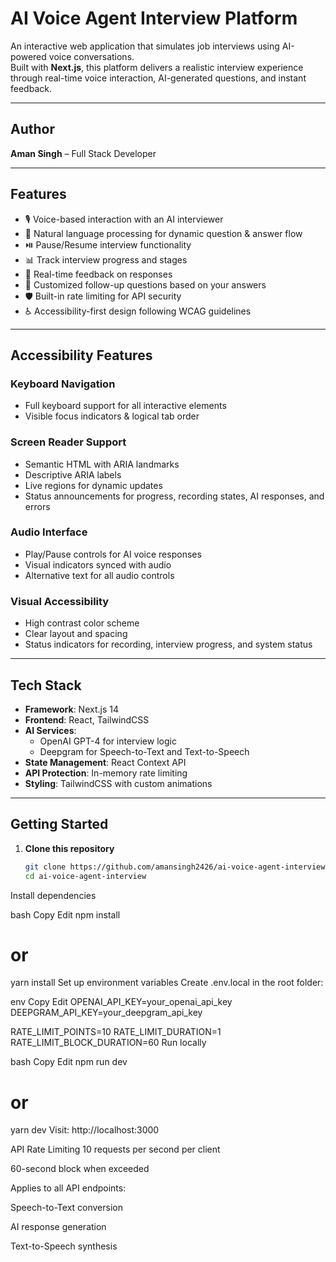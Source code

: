 # AI Voice Agent Interview Platform

An interactive web application that simulates job interviews using AI-powered voice conversations.  
Built with **Next.js**, this platform delivers a realistic interview experience through real-time voice interaction, AI-generated questions, and instant feedback.

---

## Author

**Aman Singh** – Full Stack Developer

---

## Features

- 🎙️ Voice-based interaction with an AI interviewer
- 🤖 Natural language processing for dynamic question & answer flow
- ⏯️ Pause/Resume interview functionality
- 📊 Track interview progress and stages
- 🔄 Real-time feedback on responses
- 🎯 Customized follow-up questions based on your answers
- 🛡️ Built-in rate limiting for API security
- ♿ Accessibility-first design following WCAG guidelines

---

## Accessibility Features

### Keyboard Navigation
- Full keyboard support for all interactive elements
- Visible focus indicators & logical tab order

### Screen Reader Support
- Semantic HTML with ARIA landmarks
- Descriptive ARIA labels
- Live regions for dynamic updates
- Status announcements for progress, recording states, AI responses, and errors

### Audio Interface
- Play/Pause controls for AI voice responses
- Visual indicators synced with audio
- Alternative text for all audio controls

### Visual Accessibility
- High contrast color scheme
- Clear layout and spacing
- Status indicators for recording, interview progress, and system status

---

## Tech Stack

- **Framework**: Next.js 14
- **Frontend**: React, TailwindCSS
- **AI Services**:
  - OpenAI GPT-4 for interview logic
  - Deepgram for Speech-to-Text and Text-to-Speech
- **State Management**: React Context API
- **API Protection**: In-memory rate limiting
- **Styling**: TailwindCSS with custom animations

---

## Getting Started

1. **Clone this repository**
   ```bash
   git clone https://github.com/amansingh2426/ai-voice-agent-interview.git
   cd ai-voice-agent-interview
Install dependencies

bash
Copy
Edit
npm install
# or
yarn install
Set up environment variables
Create .env.local in the root folder:

env
Copy
Edit
OPENAI_API_KEY=your_openai_api_key
DEEPGRAM_API_KEY=your_deepgram_api_key

RATE_LIMIT_POINTS=10
RATE_LIMIT_DURATION=1
RATE_LIMIT_BLOCK_DURATION=60
Run locally

bash
Copy
Edit
npm run dev
# or
yarn dev
Visit: http://localhost:3000

API Rate Limiting
10 requests per second per client

60-second block when exceeded

Applies to all API endpoints:

Speech-to-Text conversion

AI response generation

Text-to-Speech synthesis
